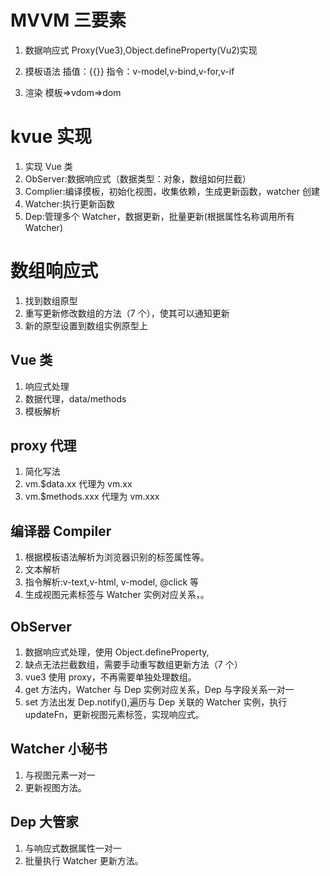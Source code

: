 # MVVM 三要素

1. 数据响应式
   Proxy(Vue3),Object.defineProperty(Vu2)实现
2. 摸板语法
   插值：{{}}
   指令：v-model,v-bind,v-for,v-if

3. 渲染
   模板=>vdom=>dom

# kvue 实现

1. 实现 Vue 类
2. ObServer:数据响应式（数据类型：对象，数组如何拦截）
3. Complier:编译摸板，初始化视图，收集依赖，生成更新函数，watcher 创建
4. Watcher:执行更新函数
5. Dep:管理多个 Watcher，数据更新，批量更新(根据属性名称调用所有 Watcher)

# 数组响应式

1. 找到数组原型
2. 重写更新修改数组的方法（7 个），使其可以通知更新
3. 新的原型设置到数组实例原型上

## Vue 类

1. 响应式处理
2. 数据代理，data/methods
3. 模板解析

## proxy 代理

1. 简化写法
2. vm.\$data.xx 代理为 vm.xx
3. vm.\$methods.xxx 代理为 vm.xxx

## 编译器 Compiler

1. 根据模板语法解析为浏览器识别的标签属性等。
2. 文本解析
3. 指令解析:v-text,v-html, v-model, @click 等
4. 生成视图元素标签与 Watcher 实例对应关系，。

## ObServer

1. 数据响应式处理，使用 Object.defineProperty,
2. 缺点无法拦截数组，需要手动重写数组更新方法（7 个）
3. vue3 使用 proxy，不再需要单独处理数组。
4. get 方法内，Watcher 与 Dep 实例对应关系，Dep 与字段关系一对一
5. set 方法出发 Dep.notify(),遍历与 Dep 关联的 Watcher 实例，执行 updateFn，更新视图元素标签，实现响应式。

## Watcher 小秘书

1. 与视图元素一对一
2. 更新视图方法。

## Dep 大管家

1. 与响应式数据属性一对一
2. 批量执行 Watcher 更新方法。
